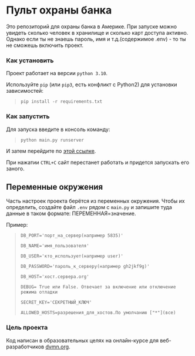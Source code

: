 # Пульт охраны банка
Это репозиторий для охраны банка в Америке. При запуске можно увидеть сколько человек в хранилище и сколько карт доступа активно. Однако если ты не знаешь пароль, имя и т.д.(содержимое .env) - то ты не сможешь включить проект.

### Как установить
Проект работает на версии `python 3.10`.

Используйте `pip` (или `pip3`, есть конфликт с Python2) для установки зависимостей:

>```
>pip install -r requirements.txt
>```

### Как запустить
Для запуска введите в консоль команду:

>```
>python main.py runserver
>```

И затем перейдите по [этой ссылке](http://127.0.0.1:8000/storage_information).

При нажатии `CTRL+C` сайт перестанет работать и придется запускать его заного.

## Переменные окружения

Часть настроек проекта берётся из переменных окружения. Чтобы их определить, создайте файл `.env` рядом с `main.py` и запишите туда данные в таком формате: ПЕРЕМЕННАЯ=значение.

Пример:

>```
>DB_PORT='порт_на_сервер(например 5835)'
>
>DB_NAME='имя_пользователя'
>
>DB_USER='кто_использует(например user)'
>
>DB_PASSWORD='пароль_к_серверу(например gh2jkf9g)'
>
>DB_HOST='хост.сервера.org'
>
>DEBUG= True или False. Отвечает за включение или отключение режима отладки
>
>SECRET_KEY='СЕКРЕТНЫЙ_КЛЮЧ'
>
>ALLOWED_HOSTS=разрешения_для_хостов.По умолчанию ["*"](все)
>```

### Цель проекта
Код написан в образовательных целях на онлайн-курсе для веб-разработчиков [dvmn.org](https://dvmn.org/).
